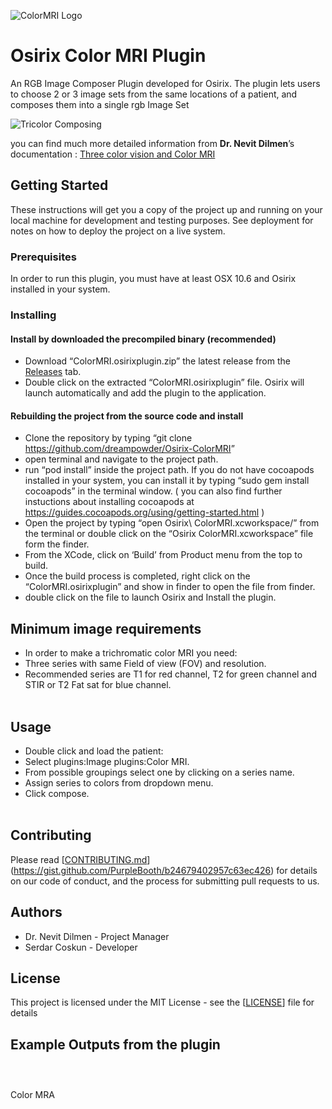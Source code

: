 
<p><img src="/documents/osirix-logo.svg" alt="ColorMRI Logo"></p>
<h1 id="osirix-color-mri-plugin">Osirix Color MRI Plugin</h1>
<p>An RGB Image Composer Plugin developed for Osirix. The plugin lets users to choose 2 or 3 image sets from the same locations of a patient, and composes them into a single rgb Image Set</p>
<p><img src="/documents/1280px-Beyoglu_4671_tricolor.jpg" alt="Tricolor Composing"></p>
<p>you can find much more detailed information from <strong>Dr. Nevit Dilmen</strong>’s documentation : <a href="/documents/Three%20color%20vision%20and%20Color%20MRI.pdf">Three color vision and Color MRI</a></p>
<h2 id="getting-started">Getting Started</h2>
<p>These instructions will get you a copy of the project up and running on your local machine for development and testing purposes. See deployment for notes on how to deploy the project on a live system.</p>
<h3 id="prerequisites">Prerequisites</h3>
<p>In order to run this plugin, you must have at least OSX 10.6 and  Osirix installed in your system.</p>
<h3 id="installing">Installing</h3>
<h4 id="install-by-downloaded-the-precompiled-binary-recommended">Install by downloaded the precompiled binary (recommended)</h4>
<ul>
<li>Download “ColorMRI.osirixplugin.zip” the latest release from the <a href="https://github.com/dreampowder/Osirix-ColorMRI/releases">Releases</a> tab.</li>
<li>Double click on the extracted “ColorMRI.osirixplugin” file. Osirix will launch automatically and add the plugin to the application.</li>
</ul>
<h4 id="rebuilding-the-project-from-the-source-code-and-install">Rebuilding the project from the source code and install</h4>
<ul>
<li>Clone the repository by typing “git clone <a href="https://github.com/dreampowder/Osirix-ColorMRI">https://github.com/dreampowder/Osirix-ColorMRI</a>”</li>
<li>open terminal and navigate to the project path.</li>
<li>run “pod install” inside the project path. If you do not have cocoapods installed in your system, you can install it by typing “sudo gem install cocoapods” in the terminal window. ( you can also find further instuctions about installing cocoapods at <a href="https://guides.cocoapods.org/using/getting-started.html">https://guides.cocoapods.org/using/getting-started.html</a> )</li>
<li>Open the project by typing “open Osirix\ ColorMRI.xcworkspace/” from the terminal  or double click on the “Osirix ColorMRI.xcworkspace” file form the finder.</li>
<li>From the XCode, click on ‘Build’ from Product menu from the top to build.</li>
<li>Once the build process is completed, right click on the  “ColorMRI.osirixplugin” and show in finder to open the file from finder.</li>
<li>double click on the file to launch Osirix and Install the plugin.</li>
</ul>
<h2 id="minimum">Minimum image requirements</h2>
<ul>
<li>In order to make a trichromatic color MRI you need:</li>
<li>Three series with same Field of view (FOV) and resolution.</li> 
<li>Recommended series are T1 for red channel, T2 for green channel and STIR or T2 Fat sat for blue channel.</li><br>  
<img src="/documents/MR_Ornekler1a.jpg" alt=""><br>  
</ul>
<h2 id="usage">Usage</h2>
<ul>
<li>Double click and load the patient:</li>
<li>Select plugins:Image plugins:Color MRI.</li> 
<li>From possible groupings select one by clicking on a series name.</li>
<li>Assign series to colors from dropdown menu.</li>
<li>Click compose.</li><br>  
<img src="/documents/photo5850293469665406159.jpg" alt=""><br>  
</ul> 
<h2 id="contributing">Contributing</h2>
<p>Please read [<a href="http://CONTRIBUTING.md">CONTRIBUTING.md</a>](<a href="https://gist.github.com/PurpleBooth/b24679402957c63ec426">https://gist.github.com/PurpleBooth/b24679402957c63ec426</a>) for details on our code of conduct, and the process for submitting pull requests to us.</p>
<h2 id="authors">Authors</h2>
<ul>
<li>Dr. Nevit Dilmen - Project Manager</li>
<li>Serdar Coskun - Developer</li>
</ul>
<h2 id="license">License</h2>
<p>This project is licensed under the MIT License - see the [<a href="LICENSE">LICENSE</a>] file for details</p>
<h2 id="example-outputs-from-the-plugin">Example Outputs from the plugin</h2>
<p>

<img src="/documents/Orbita_MRI_02-0009a.jpg" alt=""><br>
<img src="/documents/Ornek3.jpg" alt=""><br>
<img src="/documents/photo5812225993404951649.jpg" alt=""><br>
<img src="/documents/photo5812225993404951653.jpg" alt=""><br>

<img src="/documents/photo5850293469665406160.jpg" alt=""><br>
<img src="/documents/photo5850293469665406161.jpg" alt=""><br>
<img src="/documents/photo5850293469665406162.jpg" alt=""></p>

<img src="/documents/photo5850293469665406158.jpg" alt=""><br>

<img src="/documents/IM-0001-0001_cra.jpg" alt=""><br>
Color MRA
